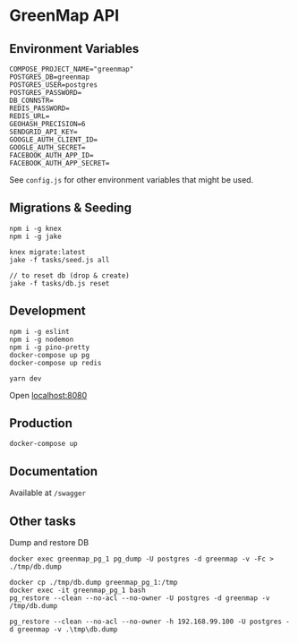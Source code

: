 # GreenMap API

## Environment Variables

```
COMPOSE_PROJECT_NAME="greenmap"
POSTGRES_DB=greenmap
POSTGRES_USER=postgres
POSTGRES_PASSWORD=
DB_CONNSTR=
REDIS_PASSWORD=
REDIS_URL=
GEOHASH_PRECISION=6
SENDGRID_API_KEY=
GOOGLE_AUTH_CLIENT_ID=
GOOGLE_AUTH_SECRET=
FACEBOOK_AUTH_APP_ID=
FACEBOOK_AUTH_APP_SECRET=
```

See `config.js` for other environment variables that might be used.

## Migrations & Seeding

```
npm i -g knex
npm i -g jake

knex migrate:latest
jake -f tasks/seed.js all

// to reset db (drop & create)
jake -f tasks/db.js reset
```

## Development

```
npm i -g eslint
npm i -g nodemon
npm i -g pino-pretty
docker-compose up pg
docker-compose up redis

yarn dev
```

Open [localhost:8080]()

## Production

```
docker-compose up
```

## Documentation

Available at `/swagger`

## Other tasks

Dump and restore DB

```
docker exec greenmap_pg_1 pg_dump -U postgres -d greenmap -v -Fc > ./tmp/db.dump

docker cp ./tmp/db.dump greenmap_pg_1:/tmp
docker exec -it greenmap_pg_1 bash
pg_restore --clean --no-acl --no-owner -U postgres -d greenmap -v /tmp/db.dump

pg_restore --clean --no-acl --no-owner -h 192.168.99.100 -U postgres -d greenmap -v .\tmp\db.dump
```
